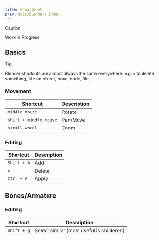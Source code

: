 ```yaml
---
title: Cheatsheet
prev: docs/blender/_index
---
```


> [!CAUTION]
> Work In Progress

## Basics

> [!TIP]
> Blender shortcuts are almost always the same everywhere.
> e.g. `x` to delete something, like an object, bone, node, file, ...

### Movement

| Shortcut               | Description |
| ---------------------- | ----------- |
| `middle-mouse`         | Rotate      |
| `shift + middle-mouse` | Pan/Move    |
| `scroll-wheel`         | Zoom        |

### Editing

| Shortcut    | Description |
| ----------- | ----------- |
| `Shift + A` | Add         |
| `x`         | Delete      |
| `Ctrl + A`  | Apply       |

## Bones/Armature

### Editing

| Shortcut    | Description                               |
| ----------- | ----------------------------------------- |
| `Shift + g` | Select similar (most useful is childeren) |
